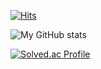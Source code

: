 [![Hits](https://hits.seeyoufarm.com/api/count/incr/badge.svg?url=https%3A%2F%2Fgithub.com%2Fg4dalcom&count_bg=%2379C83D&title_bg=%23555555&icon=&icon_color=%23E7E7E7&title=hits&edge_flat=false)](https://hits.seeyoufarm.com)

![My GitHub stats](https://github-readme-stats.vercel.app/api?username=K-Junyyy&show_icons=true&theme=tokyonight)

[![Solved.ac Profile](http://mazassumnida.wtf/api/v2/generate_badge?boj=g4dalcom)](https://solved.ac/g4dalcom/)
